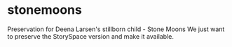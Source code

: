 # stonemoons
Preservation for Deena Larsen's stillborn child - Stone Moons
We just want to preserve the StorySpace version and make it available. 
